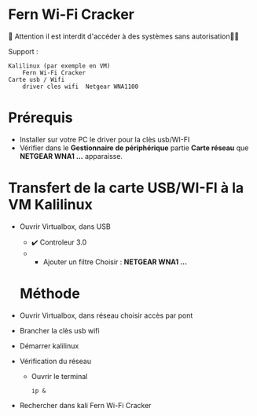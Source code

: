 #  Fern Wi-Fi Cracker

🚩 Attention il est interdit d'accéder à des systèmes sans autorisation🏴‍☠️

Support :

    Kalilinux (par exemple en VM)
        Fern Wi-Fi Cracker
    Carte usb / Wifi
        driver cles wifi  Netgear WNA1100
# Prérequis
* Installer sur votre PC le driver pour la clès usb/WI-FI
* Vérifier dans le **Gestionnaire de périphérique** partie **Carte réseau** que **NETGEAR WNA1 ...** apparaisse.

# Transfert de la carte USB/WI-FI à la VM Kalilinux
* Ouvrir Virtualbox, dans USB
    * ✔️ Controleur 3.0
    * + Ajouter un filtre
        Choisir :  **NETGEAR WNA1 ...** 

  # Méthode

* Ouvrir Virtualbox, dans réseau choisir accès par pont
* Brancher la clès usb wifi
* Démarrer kalilinux
* Vérification du réseau
    * Ouvrir le terminal

          ip &
          
* Rechercher dans kali Fern Wi-Fi Cracker
